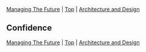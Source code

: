 [Managing The Future](09.html) | [Top](index.html) | [Architecture and Design](11.html)

## Confidence ##  

  

  

  





[Managing The Future](09.html) | [Top](index.html) | [Architecture and Design](11.html)


<!--ignore-->


